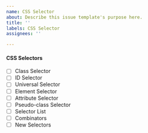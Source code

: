 ```yaml
---
name: CSS Selector
about: Describe this issue template's purpose here.
title: ''
labels: CSS Selector
assignees: ''

---
```


####  CSS Selectors
- [ ] Class Selector
- [ ] ID Selector
- [ ] Universal Selector
- [ ] Element Selector
- [ ] Attribute Selector
- [ ] Pseudo-class Selector
- [ ] Selector List
- [ ] Combinators
- [ ] New Selectors

